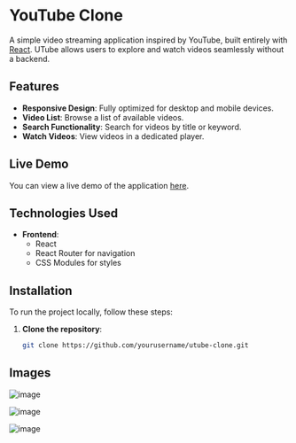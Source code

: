 # YouTube Clone

A simple video streaming application inspired by YouTube, built entirely with [React](https://reactjs.org/). UTube allows users to explore and watch videos seamlessly without a backend.

## Features

- **Responsive Design**: Fully optimized for desktop and mobile devices.
- **Video List**: Browse a list of available videos.
- **Search Functionality**: Search for videos by title or keyword.
- **Watch Videos**: View videos in a dedicated player.

## Live Demo

You can view a live demo of the application [here](https://your-live-demo-link.com).

## Technologies Used

- **Frontend**: 
  - React
  - React Router for navigation
  - CSS Modules for styles

## Installation

To run the project locally, follow these steps:

1. **Clone the repository**:
   ```bash
   git clone https://github.com/yourusername/utube-clone.git


## Images
![image](https://github.com/user-attachments/assets/64a9bfa6-9735-48cb-a0be-5fe0747a0d80)

![image](https://github.com/user-attachments/assets/e3f3adef-bbfc-4bc7-b0a8-eecbeb779e6f)

![image](https://github.com/user-attachments/assets/68501294-fade-46ea-8511-95aaed021a44)



